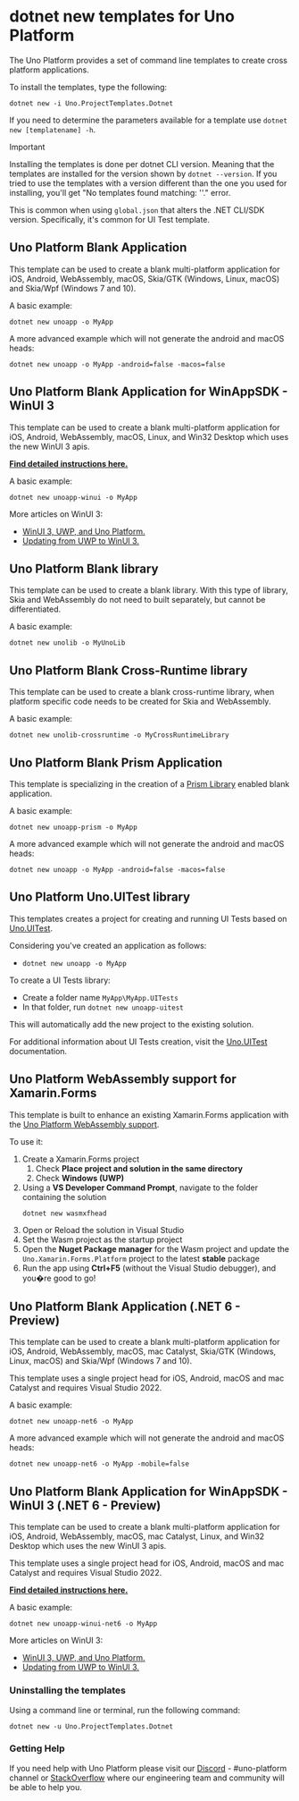 # dotnet new templates for Uno Platform

The Uno Platform provides a set of command line templates to create cross platform applications.

To install the templates, type the following:
```
dotnet new -i Uno.ProjectTemplates.Dotnet
```

If you need to determine the parameters available for a template use `dotnet new [templatename] -h`.

> [!IMPORTANT]
> Installing the templates is done per dotnet CLI version. Meaning that the templates are installed for the version shown by `dotnet --version`. If you tried to use the templates with a version different than the one you used for installing, you'll get "No templates found matching: '<template-name>'." error.
>
> This is common when using `global.json` that alters the .NET CLI/SDK version. Specifically, it's common for UI Test template.

## Uno Platform Blank Application

This template can be used to create a blank multi-platform application for iOS, Android, WebAssembly, macOS, Skia/GTK (Windows, Linux, macOS) and Skia/Wpf (Windows 7 and 10).

A basic example:
```
dotnet new unoapp -o MyApp
```

A more advanced example which will not generate the android and macOS heads:

```
dotnet new unoapp -o MyApp -android=false -macos=false
```

## Uno Platform Blank Application for WinAppSDK - WinUI 3

This template can be used to create a blank multi-platform application for iOS, Android, WebAssembly, macOS, Linux, and Win32 Desktop which uses the new WinUI 3 apis.

[**Find detailed instructions here.**](get-started-winui3.md)

A basic example:
```
dotnet new unoapp-winui -o MyApp
```

More articles on WinUI 3:

 * [WinUI 3, UWP, and Uno Platform.](uwp-vs-winui3.md)
 * [Updating from UWP to WinUI 3.](updating-to-winui3.md)

## Uno Platform Blank library

This template can be used to create a blank library. With this type of library, Skia and WebAssembly do not need to built separately, but cannot be differentiated.

A basic example:
```
dotnet new unolib -o MyUnoLib
```

## Uno Platform Blank Cross-Runtime library

This template can be used to create a blank cross-runtime library, when platform specific code needs to be created for Skia and WebAssembly.

A basic example:
```
dotnet new unolib-crossruntime -o MyCrossRuntimeLibrary
```

## Uno Platform Blank Prism Application

This template is specializing in the creation of a [Prism Library](https://github.com/PrismLibrary/Prism) enabled blank application.

A basic example:
```
dotnet new unoapp-prism -o MyApp
```

A more advanced example which will not generate the android and macOS heads:

```
dotnet new unoapp -o MyApp -android=false -macos=false
```

## Uno Platform Uno.UITest library
This templates creates a project for creating and running UI Tests based on [Uno.UITest](https://github.com/unoplatform/Uno.UITest).

Considering you've created an application as follows:
- `dotnet new unoapp -o MyApp`

To create a UI Tests library:
- Create a folder name `MyApp\MyApp.UITests`
- In that folder, run `dotnet new unoapp-uitest`

This will automatically add the new project to the existing solution.

For additional information about UI Tests creation, visit the [Uno.UITest](https://github.com/unoplatform/Uno.UITest) documentation.

## Uno Platform WebAssembly support for Xamarin.Forms

This template is built to enhance an existing Xamarin.Forms application with the [Uno Platform WebAssembly support](https://github.com/unoplatform/Uno.Xamarin.Forms.Platform).

To use it:

1. Create a Xamarin.Forms project 
    1. Check **Place project and solution in the same directory**
    1. Check **Windows (UWP)**
1. Using a **VS Developer Command Prompt**, navigate to the folder containing the solution
    ```
    dotnet new wasmxfhead
    ```
1. Open or Reload the solution in Visual Studio 
1. Set the Wasm project as the startup project 
1. Open the **Nuget Package manager** for the Wasm project and update the `Uno.Xamarin.Forms.Platform` project to the latest **stable** package 
1. Run the app using **Ctrl+F5** (without the Visual Studio debugger), and you�re good to go!

## Uno Platform Blank Application (.NET 6 - Preview)

This template can be used to create a blank multi-platform application for iOS, Android, WebAssembly, macOS, mac Catalyst, Skia/GTK (Windows, Linux, macOS) and Skia/Wpf (Windows 7 and 10).

This template uses a single project head for iOS, Android, macOS and mac Catalyst and requires Visual Studio 2022.

A basic example:
```
dotnet new unoapp-net6 -o MyApp
```

A more advanced example which will not generate the android and macOS heads:

```
dotnet new unoapp-net6 -o MyApp -mobile=false
```

## Uno Platform Blank Application for WinAppSDK - WinUI 3 (.NET 6 - Preview)

This template can be used to create a blank multi-platform application for iOS, Android, WebAssembly, macOS, mac Catalyst, Linux, and Win32 Desktop which uses the new WinUI 3 apis.

This template uses a single project head for iOS, Android, macOS and mac Catalyst and requires Visual Studio 2022.

[**Find detailed instructions here.**](get-started-winui3.md)

A basic example:
```
dotnet new unoapp-winui-net6 -o MyApp
```

More articles on WinUI 3:

 * [WinUI 3, UWP, and Uno Platform.](uwp-vs-winui3.md)
 * [Updating from UWP to WinUI 3.](updating-to-winui3.md)

### Uninstalling the templates

Using a command line or terminal, run the following command:

`dotnet new -u Uno.ProjectTemplates.Dotnet`

### Getting Help

If you need help with Uno Platform please visit our [Discord](https://www.platform.uno/discord) - #uno-platform channel or [StackOverflow](https://stackoverflow.com/questions/tagged/uno-platform) where our engineering team and community will be able to help you. 
